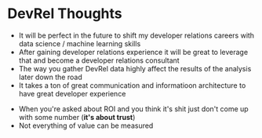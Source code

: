 # DevRel Thoughts

* It will be perfect in the future to shift my developer relations careers with data science / machine learning skills
* After gaining developer relations experience it will be great to leverage that and become a developer relations consultant
* The way you gather DevRel data highly affect the results of the analysis later down the road
* It takes a ton of great communication and informatioon architecture to have great developer experience
- When you're asked about ROI and you think it's shit just don't come up with some number (**it's about trust**)
- Not everything of value can be measured

